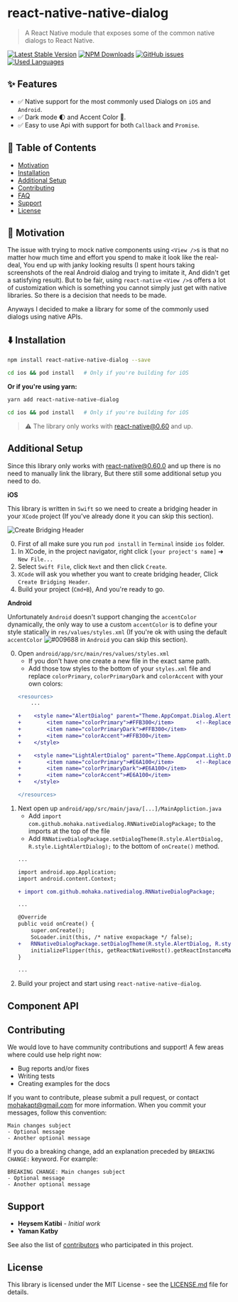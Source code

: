 # react-native-native-dialog
> A React Native module that exposes some of the common native dialogs to React Native.

[![Latest Stable Version](https://img.shields.io/npm/v/react-native-native-dialog.svg)](https://www.npmjs.com/package/react-native-native-dialog)
[![NPM Downloads](https://img.shields.io/npm/dm/react-native-native-dialog.svg)](https://www.npmjs.com/package/react-native-native-dialog)
[![GitHub issues](https://img.shields.io/github/issues-raw/mohakapt/react-native-native-dialog.svg)](https://github.com/mohakapt/react-native-native-dialog/issues)
[![Used Languages](https://img.shields.io/github/languages/top/mohakapt/react-native-native-dialog.svg)](https://github.com/mohakapt/react-native-native-dialog/issues)

## ✨ Features
* ✅ Native support for the most commonly used Dialogs on `iOS`  and `Android`.
* ✅ Dark mode 🌓 and Accent Color 🌈.
* ✅ Easy to use Api with support for both `Callback` and `Promise`.

## 🚧 Table of Contents

- [Motivation](#motivation)
- [Installation](#installation)
- [Additional Setup](#contributing)
- [Contributing](#team)
- [FAQ](#faq)
- [Support](#support)
- [License](#license)


## 🚀 Motivation
The issue with trying to mock native components using `<View />`s is that no matter how much time and effort you spend to make it look like the real-deal, You end up with janky looking results (I spent hours taking screenshots of the real Android dialog and trying to imitate it, And didn't get a satisfying result). But to be fair, using `react-native` `<View />`s offers a lot of customization which is something you cannot simply just get with native libraries. So there is a decision that needs to be made.

Anyways I decided to make a library for some of the commonly used dialogs using native APIs.

## ⬇️ Installation

```bash
npm install react-native-native-dialog --save

cd ios && pod install   # Only if you're building for iOS
```
**Or if you're using yarn:**

```bash
yarn add react-native-native-dialog

cd ios && pod install   # Only if you're building for iOS
```

> ⚠️ The library only works with react-native@0.60 and up.
>
## Additional Setup
Since this library only works with react-native@0.60.0 and up there is no need to manually link the library, But there still some additional setup you need to do.

**iOS**

This library is written in `Swift` so we need to create a bridging header in your `XCode` project (If you've already done it you can skip this section).

![Create Bridging Header](./images/create-bridging-header.gif)

0. First of all make sure you run ```pod install``` in `Terminal` inside `ios` folder.
0. In XCode, in the project navigator, right click `[your project's name]` ➜ `New File...`
0. Select `Swift File`, click `Next` and then click `Create`.
0. `XCode` will ask you whether you want to create bridging header, Click `Create Bridging Header`.
0. Build your project (`Cmd+B`), And you're ready to go.

**Android**

Unfortunately `Android` doesn't support changing the `accentColor` dynamically, the only way to use a custom `accentColor` is to define your style statically in `res/values/styles.xml` (If you're ok with using the default `accentColor` ![#009688](https://placehold.it/15/009688/000000?text=+) in `Android` you can skip this section).

0. Open `android/app/src/main/res/values/styles.xml`
   - If you don't have one create a new file in the exact same path.
   - Add those tow styles to the bottom of your `styles.xml` file and replace `colorPrimary`, `colorPrimaryDark` and `colorAccent` with your own colors: 
   ```diff
   <resources>
       ...
   
   +    <style name="AlertDialog" parent="Theme.AppCompat.Dialog.Alert">   <!--This theme is used for dark dialog-->
   +        <item name="colorPrimary">#FFB300</item>       <!--Replace the these colors with your own colors-->
   +        <item name="colorPrimaryDark">#FFB300</item>
   +        <item name="colorAccent">#FFB300</item>
   +    </style>
   
   +    <style name="LightAlertDialog" parent="Theme.AppCompat.Light.Dialog.Alert">   <!--This theme is used for light dialog-->
   +        <item name="colorPrimary">#E6A100</item>       <!--Replace the these colors with your own colors-->
   +        <item name="colorPrimaryDark">#E6A100</item>
   +        <item name="colorAccent">#E6A100</item>
   +    </style>
   
   </resources>
   ```
0. Next open up `android/app/src/main/java/[...]/MainAppliction.java`
   - Add `import com.github.mohaka.nativedialog.RNNativeDialogPackage;` to the imports at the top of the file
   - Add `RNNativeDialogPackage.setDialogTheme(R.style.AlertDialog, R.style.LightAlertDialog);` to the bottom of `onCreate()` method.
   ```diff
   ... 
   
   import android.app.Application;
   import android.content.Context;
   
   + import com.github.mohaka.nativedialog.RNNativeDialogPackage;
   
   ...
   
   @Override
   public void onCreate() {
       super.onCreate();
       SoLoader.init(this, /* native exopackage */ false);
   +   RNNativeDialogPackage.setDialogTheme(R.style.AlertDialog, R.style.LightAlertDialog);
       initializeFlipper(this, getReactNativeHost().getReactInstanceManager());
   }
   
   ...
   ```
0. Build your project and start using `react-native-native-dialog`.

## Component API

## Contributing
We would love to have community contributions and support! A few areas where could use help right now:
* Bug reports and/or fixes
* Writing tests
* Creating examples for the docs

If you want to contribute, please submit a pull request, or contact mohakapt@gmail.com for more information.
When you commit your messages, follow this convention:
```
Main changes subject
- Optional message
- Another optional message
```

If you do a breaking change, add an explanation preceded by `BREAKING CHANGE:` keyword. For example:
```
BREAKING CHANGE: Main changes subject
- Optional message
- Another optional message
```

## Support

* **Heysem Katibi** - *Initial work*
* **Yaman Katby**

See also the list of [contributors](https://github.com/mohakapt/react-native-native-dialog/contributors) who participated in this project.

## License

This library is licensed under the MIT License - see the [LICENSE.md](LICENSE) file for details.
